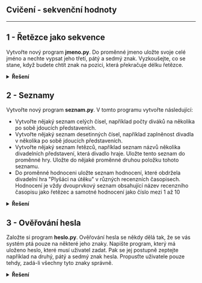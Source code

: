 ## Cvičení - sekvenční hodnoty
---

## 1 - Řetězce jako sekvence
Vytvořte nový program **jmeno.py**. Do proměnné jmeno uložte svoje celé jméno a nechte vypsat jeho třetí, pátý a sedmý znak. Vyzkoušejte, co se stane, když budete chtít znak na pozici, která překračuje délku řetězce.

<details>
<summary><b>Řešení</b></summary>

```Python
Tady zatím nic není :)
```


</details>

## 2 - Seznamy
Vytvořte nový program **seznam.py**. V tomto programu vytvořte následující:
- Vytvořte nějaký seznam celých čísel, například počty diváků na několika po sobě jdoucích představeních.
- Vytvořte nějaký seznam desetinných čísel, například zaplněnost divadla v několika po sobě jdoucích představeních.
- Vytvořte nějaký seznam řetězců, například seznam názvů několika divadelních představení, která divadlo hraje. Uložte tento   seznam do proměnné hry. Uložte do nějaké proměnné druhou položku tohoto seznamu.
- Do proměnné hodnoceni uložte seznam hodnocení, které obdržela divadelní hra "Plyšáci na útěku" v různých recenzních časopisech. Hodnocení je vždy dvouprvkový seznam obsahující název recenzního časopisu jako řetězec a samotné hodnocení jako číslo mezi 1 až 10

<details>
<summary><b>Řešení</b></summary>

```Python
Tady zatím nic není :)
```

</details>

## 3 - Ověřování hesla
Založte si program **heslo.py**. Ověřování hesla se někdy dělá tak, že se vás systém ptá pouze na některé jeho znaky. Napište program, který má uloženo heslo, které musí uživatel zadat. Pak se jej postupně zeptejte například na druhý, pátý a sedmý znak hesla. Propusťte uživatele pouze tehdy, zadá-li všechny tyto znaky správně.

<details>
<summary><b>Řešení</b></summary>

```Python
Tady zatím nic není :)
```

</details>